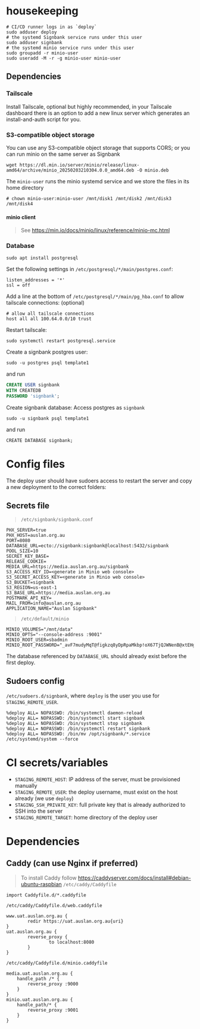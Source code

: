 # housekeeping

```
# CI/CD runner logs in as `deploy`
sudo adduser deploy
# the systemd Signbank service runs under this user
sudo adduser signbank
# the systemd minio service runs under this user
sudo groupadd -r minio-user
sudo useradd -M -r -g minio-user minio-user
```

## Dependencies
### Tailscale

Install Tailscale, optional but highly recommended, in your Tailscale dashboard there is an option to add a new linux server which generates an install-and-auth script for you.

### S3-compatible object storage

You can use any S3-compatible object storage that supports CORS; or you can run minio on the same server as Signbank
```
wget https://dl.min.io/server/minio/release/linux-amd64/archive/minio_20250203210304.0.0_amd64.deb -O minio.deb
```

The `minio-user` runs the minio systemd service and we store the files in its home directory
```
# chown minio-user:minio-user /mnt/disk1 /mnt/disk2 /mnt/disk3 /mnt/disk4
```

#### minio client

> See https://min.io/docs/minio/linux/reference/minio-mc.html
### Database
```
sudo apt install postgresql
```

Set the following settings in `/etc/postgresql/*/main/postgres.conf`:
```
listen_addresses = '*'
ssl = off
```

Add a line at the bottom of `/etc/postgresql/*/main/pg_hba.conf` to allow tailscale connections: (optional)
```
# allow all tailscale connections
host all all 100.64.0.0/10 trust
```

Restart tailscale:
```
sudo systemctl restart postgresql.service
```

Create a signbank postgres user:
```
sudo -u postgres psql template1
```
and run
```sql
CREATE USER signbank
WITH CREATEDB
PASSWORD 'signbank';
```

Create signbank database:
Access postgres as `signbank`
```
sudo -u signbank psql template1
```
and run
```
CREATE DATABASE signbank;
```


# Config files

The deploy user should have sudoers access to restart the server and copy a new deployment to the correct folders: 

## Secrets file

> `/etc/signbank/signbank.conf`
```
PHX_SERVER=true
PHX_HOST=auslan.org.au
PORT=8080
DATABASE_URL=ecto://signbank:signbank@localhost:5432/signbank
POOL_SIZE=10
SECRET_KEY_BASE=
RELEASE_COOKIE=
MEDIA_URL=https://media.auslan.org.au/signbank
S3_ACCESS_KEY_ID=<generate in Minio web console>
S3_SECRET_ACCESS_KEY=<generate in Minio web console>
S3_BUCKET=signbank
S3_REGION=us-east-1
S3_BASE_URL=https://media.auslan.org.au
POSTMARK_API_KEY=
MAIL_FROM=info@auslan.org.au
APPLICATION_NAME="Auslan Signbank"
```

> `/etc/default/minio`
```
MINIO_VOLUMES="/mnt/data"
MINIO_OPTS="--console-address :9001"
MINIO_ROOT_USER=sbadmin
MINIO_ROOT_PASSWORD="_avF7mudyMqT@figkzq8yDpRpaMkbp!oX67TjQJWNenB@xtEHgK"
```


The database referenced by `DATABASE_URL` should already exist before the first deploy.

## Sudoers config
`/etc/sudoers.d/signbank`, where `deploy` is the user you use for `STAGING_REMOTE_USER`.
```
%deploy ALL= NOPASSWD: /bin/systemctl daemon-reload
%deploy ALL= NOPASSWD: /bin/systemctl start signbank
%deploy ALL= NOPASSWD: /bin/systemctl stop signbank
%deploy ALL= NOPASSWD: /bin/systemctl restart signbank
%deploy ALL= NOPASSWD: /bin/mv /opt/signbank/*.service /etc/systemd/system --force
```

# CI secrets/variables

- `STAGING_REMOTE_HOST`: IP address of the server, must be provisioned manually
- `STAGING_REMOTE_USER`: the deploy username, must exist on the host already (we use `deploy`)
- `STAGING_SSH_PRIVATE_KEY`: full private key that is already authorized to SSH into the server
- `STAGING_REMOTE_TARGET`: home directory of the deploy user


# Dependencies

## Caddy (can use Nginx if preferred)
> To install Caddy follow https://caddyserver.com/docs/install#debian-ubuntu-raspbian
`/etc/caddy/Caddyfile`
```
import Caddyfile.d/*.caddyfile
```

`/etc/caddy/Caddyfile.d/web.caddyfile`
```
www.uat.auslan.org.au {
        redir https://uat.auslan.org.au{uri}
}
uat.auslan.org.au {
        reverse_proxy {
                to localhost:8080
        }
}
```

`/etc/caddy/Caddyfile.d/minio.caddyfile`
```
media.uat.auslan.org.au {
    handle_path /* {
        reverse_proxy :9000
    }
}
minio.uat.auslan.org.au {
    handle_path/* {
        reverse_proxy :9001
    }
}
```

